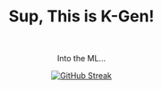 <div align="center">
  <h1>Sup, This is K-Gen!</h1><br>
 <!-- <p>"Brick walls are there for a reason. The brick walls are not there to keep us out. The brick walls are there to show how badly we want something. Because the brick walls are there to stop the people who don't want something badly enough." - Randy Pausch</p>
-->
 <!-- <p> Happy Coding Day - 404! </p> -->
 <p> Into the ML... </p>

<a href="https://git.io/streak-stats"><img src="https://streak-stats.demolab.com?user=khagendra01&theme=nord" alt="GitHub Streak" /></a> </div>
<!-- 
  <p> life init </p>
  <p> life add dayNumber </p>
  <p> life commit -m "Highlight of the Day" </p>
  <p> life push origin main </p>
-->
 
<div align="center">
 <!-- <img src="https://github-readme-stats.vercel.app/api?username=khagendra01&show_icons=true&locale=en" alt="khagendra01" /> -->
<!--  <img src="https://github-readme-streak-stats.herokuapp.com/?user=khagendra01" alt="khagendra01" /> -->
</div>


